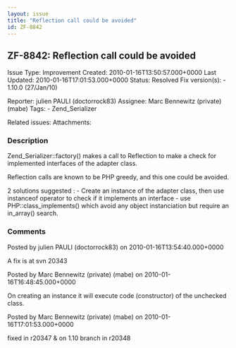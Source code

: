 ```yaml
---
layout: issue
title: "Reflection call could be avoided"
id: ZF-8842
---
```


ZF-8842: Reflection call could be avoided
-----------------------------------------

 Issue Type: Improvement Created: 2010-01-16T13:50:57.000+0000 Last Updated: 2010-01-16T17:01:53.000+0000 Status: Resolved Fix version(s): - 1.10.0 (27/Jan/10)
 
 Reporter:  julien PAULI (doctorrock83)  Assignee:  Marc Bennewitz (private) (mabe)  Tags: - Zend\_Serializer
 
 Related issues: 
 Attachments: 
### Description

Zend\_Serializer::factory() makes a call to Reflection to make a check for implemented interfaces of the adapter class.

Reflection calls are known to be PHP greedy, and this one could be avoided.

2 solutions suggested : - Create an instance of the adapter class, then use instanceof operator to check if it implements an interface - use PHP::class\_implements() which avoid any object instanciation but require an in\_array() search.

 

 

### Comments

Posted by julien PAULI (doctorrock83) on 2010-01-16T13:54:40.000+0000

A fix is at svn 20343

 

 

Posted by Marc Bennewitz (private) (mabe) on 2010-01-16T16:48:45.000+0000

On creating an instance it will execute code (constructor) of the unchecked class.

 

 

Posted by Marc Bennewitz (private) (mabe) on 2010-01-16T17:01:53.000+0000

fixed in r20347 & on 1.10 branch in r20348

 

 